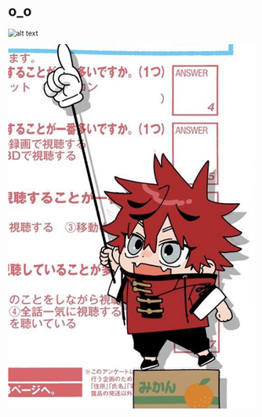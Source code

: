 # o_o
![alt text](?raw=true) 

![image alt](https://github.com/OyasumiVici0us/.-/blob/44963baa3e66201f4f80f212659b2c8128b7fb68/c17323e0435ec7c001379728f7bc89be.jpg) 
